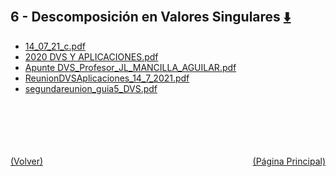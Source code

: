 
<html>
<body>
<h2>6 - Descomposición en Valores Singulares <a href="https://downgit.github.io/#/home?url=https://github.com/Apuntes-FIUBA/Apuntes-Electronica/tree/main/81 - Matemática/8102 - Algebra II/Clases Vargas/6 - Descomposición en Valores Singulares" style="font-size:20px">  ⬇️ </a></h2>
<ul>
    <li><a href="14_07_21_c.pdf">14_07_21_c.pdf</a></li>
    <li><a href="2020 DVS Y APLICACIONES.pdf">2020 DVS Y APLICACIONES.pdf</a></li>
    <li><a href="Apunte DVS_Profesor_JL_MANCILLA_AGUILAR.pdf">Apunte DVS_Profesor_JL_MANCILLA_AGUILAR.pdf</a></li>
    <li><a href="ReunionDVSAplicaciones_14_7_2021.pdf">ReunionDVSAplicaciones_14_7_2021.pdf</a></li>
    <li><a href="segundareunion_guia5_DVS.pdf">segundareunion_guia5_DVS.pdf</a></li>
</ul>
</body>
</html>




























<br><br><br><br><br><a href="/" style="float: left">(Volver)</a> <a href="/../../../../../" style="float: right">(Página Principal)</a>
